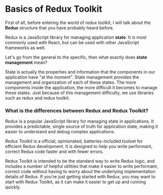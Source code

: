 # Basics of Redux Toolkit

First of all, before entering the world of redux toolkit, I will talk about 
the **Redux** structure that you have probably heard before.

Redux is a JavaScript library for managing application **state**. 
It is most commonly used with React, but can be used with other JavaScript frameworks as well.

Let's go from the general to the specific, then what exactly does **state management** mean?

State is actually the properties and information that the components in our application have "at the moment".
State management provides the management and organization of each of these states.
The more components inside the application, the more difficult it becomes to manage these states.
Just because of this management difficulty, we use libraries such as redux and redux toolkit.

### What is the differences between Redux and Redux Toolkit?

*Redux* is a popular JavaScript library for managing state in applications. 
It provides a predictable, single source of truth for application state, making it easier to understand and debug complex applications.

*Redux Toolkit* is a official, opinionated, batteries-included toolset for efficient Redux development. 
It is designed to help you write performant, correct Redux code faster and with fewer errors.

Redux Toolkit is intended to be the standard way to write Redux logic, and includes a number of helpful utilities that make it easier to write performant, correct code without having to worry about the underlying implementation details of Redux. If you're just getting started with Redux, you may want to start with Redux Toolkit, as it can make it easier to get up and running quickly.